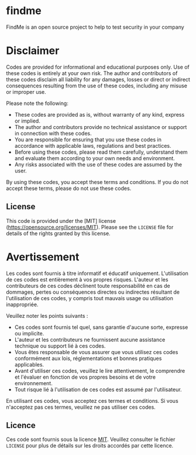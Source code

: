 # findme
FindMe is an open source project to help to test security in your company

# Disclaimer

Codes are provided for informational and educational purposes only. Use of these codes is entirely at your own risk. The author and contributors of these codes disclaim all liability for any damages, losses or direct or indirect consequences resulting from the use of these codes, including any misuse or improper use.

Please note the following:

- These codes are provided as is, without warranty of any kind, express or implied.
- The author and contributors provide no technical assistance or support in connection with these codes.
- You are responsible for ensuring that you use these codes in accordance with applicable laws, regulations and best practices.
- Before using these codes, please read them carefully, understand them and evaluate them according to your own needs and environment.
- Any risks associated with the use of these codes are assumed by the user.

By using these codes, you accept these terms and conditions. If you do not accept these terms, please do not use these codes.

## License

This code is provided under the [MIT] license (https://opensource.org/licenses/MIT). Please see the `LICENSE` file for details of the rights granted by this license.

# Avertissement

Les codes sont fournis à titre informatif et éducatif uniquement. L'utilisation de ces codes est entièrement à vos propres risques. L'auteur et les contributeurs de ces codes déclinent toute responsabilité en cas de dommages, pertes ou conséquences directes ou indirectes résultant de l'utilisation de ces codes, y compris tout mauvais usage ou utilisation inappropriée.

Veuillez noter les points suivants :

- Ces codes sont fournis tel quel, sans garantie d'aucune sorte, expresse ou implicite.
- L'auteur et les contributeurs ne fournissent aucune assistance technique ou support lié à ces codes.
- Vous êtes responsable de vous assurer que vous utilisez ces codes conformément aux lois, réglementations et bonnes pratiques applicables.
- Avant d'utiliser ces codes, veuillez le lire attentivement, le comprendre et l'évaluer en fonction de vos propres besoins et de votre environnement.
- Tout risque lié à l'utilisation de ces codes est assumé par l'utilisateur.

En utilisant ces codes, vous acceptez ces termes et conditions. Si vous n'acceptez pas ces termes, veuillez ne pas utiliser ces codes.

## Licence

Ces code sont fournis sous la licence [MIT](https://opensource.org/licenses/MIT). Veuillez consulter le fichier `LICENSE` pour plus de détails sur les droits accordés par cette licence.
